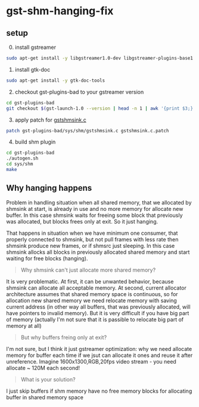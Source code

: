 # gst-shm-hanging-fix

## setup

0. install gstreamer

```bash
sudo apt-get install -y libgstreamer1.0-dev libgstreamer-plugins-base1.0-dev gstreamer1.0-plugins-base gstreamer1.0-plugins-good gstreamer1.0-plugins-bad
```

1. install gtk-doc

```bash
sudo apt-get install -y gtk-doc-tools
```

2. checkout gst-plugins-bad to your gstreamer version

```bash
cd gst-plugins-bad
git checkout $(gst-launch-1.0 --version | head -n 1 | awk '{print $3;}')
```

3. apply patch for [gstshmsink.c](gst-plugins-bad/sys/shm/gstshmsink.c)

```bash
patch gst-plugins-bad/sys/shm/gstshmsink.c gstshmsink.c.patch
```

4. build shm plugin

```bash
cd gst-plugins-bad
./autogen.sh
cd sys/shm
make
```

## Why hanging happens

Problem in handling situation when all shared memory, that we allocated by
shmsink at start, is already in use and no more memory for allocate new buffer.
In this case shmsink waits for freeing some block that previously was allocated,
but blocks frees only at exit. So it just hanging.

That happens in situation when we have minimum one consumer, that properly
connected to shmsink, but not pull frames with less rate then shmsink produce
new frames, or if shmsrc just sleeping. In this case shmsink allocks all blocks
in previously allocated shared memory and start waiting for free blocks
(hanging).


> Why shmsink can't just allocate more shared memory?

It is very problematic. At first, it can be unwanted behavior, because shmsink
can allocate all acceptable memory. At second, current allocator architecture
assumes that shared memory space is continuous, so for allocation new shared
memory we need relocate memory with saving current address (in other way all
buffers, that was previously allocated, will have pointers to invalid memory).
But it is very difficult if you have big part of memory (actually I'm not sure
that it is passible to relocate big part of memory at all)


> But why buffers freing only at exit?

I'm not sure, but I think it just gstreamer optimization: why we need allocate
memory for buffer each time if we jsut can allocate it ones and reuse it after
unreference. Imagine 1600x1300,RGB,20fps video stream - you need allocate ~ 120M
each second!


> What is your solution?

I just skip buffers if shm memory have no free memory blocks for allocating
buffer in shared memory space
